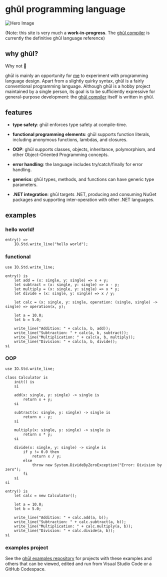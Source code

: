 
#  ghūl programming language

![Hero Image](ghul-logo-draft.png)

(Note: this site is very much a **work-in-progress**. The [ghūl compiler](https://github.com/degory/ghul) is currently the definitive ghūl language reference)

## why ghūl?

Why not 🤔

ghūl is mainly an opportunity for [me](https://github.com/degory) to experiment with programming language design. Apart from a slightly quirky syntax, ghūl is a fairly conventional programming language. Although ghūl is a hobby project maintained by a single person, its goal is to be sufficiently expressive for general-purpose development: the [ghūl compiler](https://github.com/degory/ghul) itself is written in ghūl.

## features

- **type safety**: ghūl enforces type safety at compile-time.

- **functional programming elements**: ghūl supports function literals, including anonymous functions, lambdas, and closures.

- **OOP**: ghūl supports classes, objects, inheritance, polymorphism, and other Object-Oriented Programming concepts.

- **error handling**: the language includes try/catch/finally for error handling.

- **generics**: ghūl types, methods, and functions can have generic type parameters.

- **.NET integration**: ghūl targets .NET, producing and consuming NuGet packages and supporting inter-operation with other .NET languages.

## examples

### hello world!

```ghul
entry() =>
    IO.Std.write_line("hello world"); 
```

### functional

```ghul
use IO.Std.write_line;

entry() is
    let add = (x: single, y: single) => x + y;
    let subtract = (x: single, y: single) => x - y;
    let multiply = (x: single, y: single) => x * y;
    let divide = (x: single, y: single) => x / y;

    let calc = (x: single, y: single, operation: (single, single) -> single) => operation(x, y);

    let a = 10.0;
    let b = 5.0;

    write_line("Addition: " + calc(a, b, add));
    write_line("Subtraction: " + calc(a, b, subtract));
    write_line("Multiplication: " + calc(a, b, multiply));
    write_line("Division: " + calc(a, b, divide));
si
```

### OOP
```ghul
use IO.Std.write_line;

class Calculator is
    init() is
    si

    add(x: single, y: single) -> single is
        return x + y;
    si

    subtract(x: single, y: single) -> single is
        return x - y;
    si

    multiply(x: single, y: single) -> single is
        return x * y;
    si

    divide(x: single, y: single) -> single is
        if y != 0.0 then
            return x / y;
        else
            throw new System.DivideByZeroException("Error: Division by zero");
        fi
    si
si

entry() is
    let calc = new Calculator();

    let a = 10.0;
    let b = 5.0;

    write_line("Addition: " + calc.add(a, b));
    write_line("Subtraction: " + calc.subtract(a, b));
    write_line("Multiplication: " + calc.multiply(a, b));
    write_line("Division: " + calc.divide(a, b));
si
```

### examples project
See the [ghūl examples repository](https://github.com/degory/ghul-examples) for projects with these examples and others that can be viewed, edited and run from Visual Studio Code or a GitHub Codespace.
